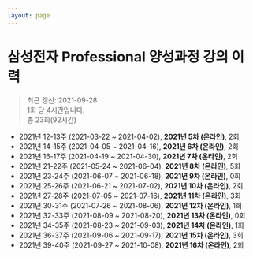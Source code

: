 ```yaml
---
layout: page
---
```


# 삼성전자 Professional 양성과정 강의 이력
> 최근 갱신: 2021-09-28<br>1회 당 4시간입니다.<br>총 23회(92시간)

* 2021년 12-13주 (2021-03-22 ~ 2021-04-02), **2021년 5차 (온라인)**, 2회
* 2021년 14-15주 (2021-04-05 ~ 2021-04-16), **2021년 6차 (온라인)**, 2회
* 2021년 16-17주 (2021-04-19 ~ 2021-04-30), **2021년 7차 (온라인)**, 2회
* 2021년 21-22주 (2021-05-24 ~ 2021-06-04), **2021년 8차 (온라인)**, 5회
* 2021년 23-24주 (2021-06-07 ~ 2021-06-18), **2021년 9차 (온라인)**, 0회
* 2021년 25-26주 (2021-06-21 ~ 2021-07-02), **2021년 10차 (온라인)**, 2회
* 2021년 27-28주 (2021-07-05 ~ 2021-07-16), **2021년 11차 (온라인)**, 3회
* 2021년 30-31주 (2021-07-26 ~ 2021-08-06), **2021년 12차 (온라인)**, 1회
* 2021년 32-33주 (2021-08-09 ~ 2021-08-20), **2021년 13차 (온라인)**, 0회
* 2021년 34-35주 (2021-08-23 ~ 2021-09-03), **2021년 14차 (온라인)**, 1회
* 2021년 36-37주 (2021-09-06 ~ 2021-09-17), **2021년 15차 (온라인)**, 3회
* 2021년 39-40주 (2021-09-27 ~ 2021-10-08), **2021년 16차 (온라인)**, 2회

